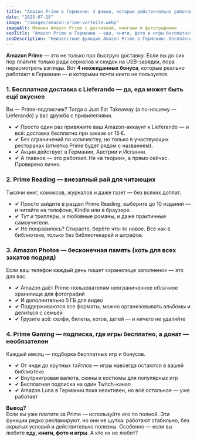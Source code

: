 ```yaml
---
title: "Amazon Prime в Германии: 4 фишки, которые действительно работают"
date: "2025-07-18"
image: "/images/amazon-prime-vorteile.webp"
imageAlt: Иконки Amazon Prime с доставкой, книгами и фотографиями
seoTitle: "Amazon Prime в Германии — еда, книги, фото и игры бесплатно"
seoDescription: "Неизвестные функции Amazon Prime в Германии: бесплатная доставка еды, облако для фото, подписка на книги и игры. Всё включено в цену."
---
```


**Amazon Prime** — это не только про быструю доставку. Если вы до сих пор платите только ради сериалов и скидок на USB-зарядки, пора пересмотреть взгляды. Вот **4 неожиданных бонуса**, которые реально работают в Германии — и которыми почти никто не пользуется.

### 1. Бесплатная доставка с Lieferando — да, еда может быть ещё вкуснее

Вы — Prime-подписчик? Тогда с Just Eat Takeaway (а по-нашему — Lieferando) у вас дружба с привилегиями.

- ✔ Просто один раз привяжите ваш Amazon-аккаунт к Lieferando — и всё: доставка бесплатно при заказе от 15 €.  
- ✔ Без ограничений по количеству, но только в участвующих ресторанах (отметка Prime будет рядом с названием).  
- ✔ Акция действует в Германии, Австрии и Испании.  
- ✔ А главное — это работает. Не «в теории», а прямо сейчас. Проверено лично.

### 2. Prime Reading — внезапный рай для читающих

Тысячи книг, комиксов, журналов и даже газет — без всяких доплат.

- ✔ Просто зайдите в раздел Prime Reading, выберите до 10 изданий — и читайте на телефоне, Kindle или в браузере.  
- ✔ Тут и триллеры, и любовные романы, и даже практичные самоучители.  
- ✔ Не понравилось? Стираете, берёте что-то новое. Всё как в библиотеке, только без библиотекарей и штрафов.

### 3. Amazon Photos — бесконечная память (хоть для всех закатов подряд)

Если ваш телефон каждый день пишет «хранилище заполнено» — это для вас.

- ✔ Amazon даёт Prime-пользователям неограниченное облачное хранилище для фотографий  
- ✔ И дополнительно 5 ГБ для видео  
- ✔ Поддерживаются все форматы, можно организовывать альбомы и делиться с семьёй  
- ✔ Грузите всё: селфи, билеты, котов, детей — и ничего не удаляйте

### 4. Prime Gaming — подписка, где игры бесплатно, а донат — необязателен

Каждый месяц — подборка бесплатных игр и бонусов.

- ✔ От инди до крупных тайтлов — игры навсегда остаются в вашей библиотеке  
- ✔ Внутриигровая валюта, скины и костюмы для популярных игр  
- ✔ Бесплатная подписка на один Twitch-канал  
- ✔ Amazon Luna в Германии пока неактивен, но всё остальное — уже работает


**Вывод?**  
Если вы уже платите за Prime — используйте его по полной. Эти функции редко рекламируют, но они не шутка: работают стабильно, без скрытых условий и действительно полезны. Особенно — если вы любите **еду, книги, фото и игры**. А кто их не любит?